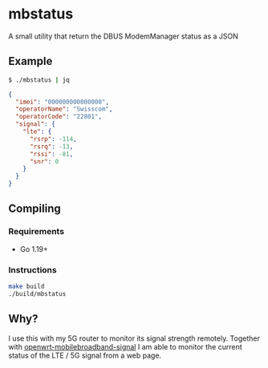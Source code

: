# mbstatus

A small utility that return the DBUS ModemManager status as a JSON 

## Example

```bash
$ ./mbstatus | jq
```

```json
{
  "imei": "000000000000000",
  "operatorName": "Swisscom",
  "operatorCode": "22801",
  "signal": {
    "lte": {
      "rsrp": -114,
      "rsrq": -13,
      "rssi": -81,
      "snr": 0
    }
  }
}
```

## Compiling

### Requirements

- Go 1.19+

### Instructions

```bash
make build
./build/mbstatus
```

## Why?

I use this with my 5G router to monitor its signal strength remotely. 
Together with [openwrt-mobilebroadband-signal](https://github.com/denysvitali/openwrt-mobilebroadband-signal) I am
able to monitor the current status of the LTE / 5G signal from a web page.